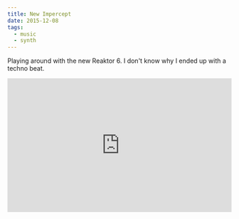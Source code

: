 ```yaml
---
title: New Impercept
date: 2015-12-08
tags:
  - music
  - synth
---
```


Playing around with the new Reaktor 6. I don't know why I ended up with a techno beat.

<iframe width="100%" height="300" scrolling="no" frameborder="no" src="https://w.soundcloud.com/player/?url=https%3A//api.soundcloud.com/tracks/236599261&auto_play=false&hide_related=false&show_comments=true&show_user=true&show_reposts=false&visual=true"></iframe>
